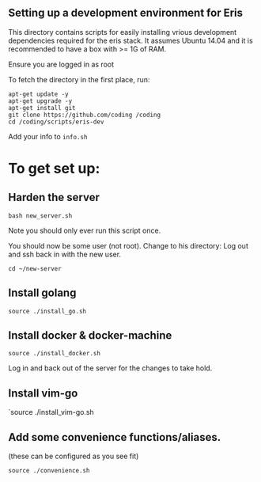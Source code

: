 Setting up a development environment for Eris
----------

This directory contains scripts for easily installing vrious development dependencies required for the eris stack. It assumes Ubuntu 14.04 and it is recommended to have a box with >= 1G of RAM.

Ensure you are logged in as root 

To fetch the directory in the first place, run:
```
apt-get update -y
apt-get upgrade -y
apt-get install git
git clone https://github.com/coding /coding
cd /coding/scripts/eris-dev
```

Add your info to `info.sh`

# To get set up:

## Harden the server

`bash new_server.sh`

Note you should only ever run this script once.

You should now be some user (not root). Change to his directory:
Log out and ssh back in with the new user.

`cd ~/new-server`

## Install golang

`source ./install_go.sh`

## Install docker & docker-machine
`source ./install_docker.sh`

Log in and back out of the server for the changes to take hold. 

## Install vim-go
`source ./install_vim-go.sh

## Add some convenience functions/aliases.
(these can be configured as you see fit)

`source ./convenience.sh`
